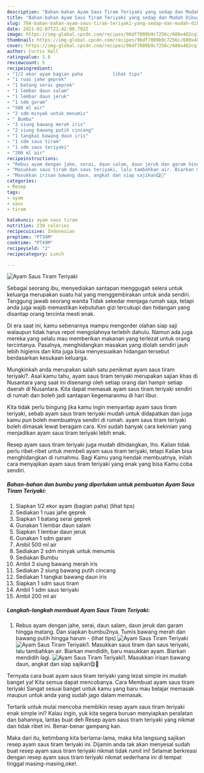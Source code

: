 ```yaml
---
description: "Bahan-bahan Ayam Saus Tiram Teriyaki yang sedap dan Mudah Dibuat"
title: "Bahan-bahan Ayam Saus Tiram Teriyaki yang sedap dan Mudah Dibuat"
slug: 784-bahan-bahan-ayam-saus-tiram-teriyaki-yang-sedap-dan-mudah-dibuat
date: 2021-02-07T21:42:00.792Z
image: https://img-global.cpcdn.com/recipes/96df7009b9c7256c/680x482cq70/ayam-saus-tiram-teriyaki-foto-resep-utama.jpg
thumbnail: https://img-global.cpcdn.com/recipes/96df7009b9c7256c/680x482cq70/ayam-saus-tiram-teriyaki-foto-resep-utama.jpg
cover: https://img-global.cpcdn.com/recipes/96df7009b9c7256c/680x482cq70/ayam-saus-tiram-teriyaki-foto-resep-utama.jpg
author: Curtis Hall
ratingvalue: 3.8
reviewcount: 5
recipeingredient:
- "1/2 ekor ayam bagian paha           lihat tips"
- "1 ruas jahe geprek"
- "1 batang serai geprek"
- "1 lembar daun salam"
- "1 lembar daun jeruk"
- "1 sdm garam"
- "500 ml air"
- "2 sdm minyak untuk menumis"
- " Bumbu"
- "3 siung bawang merah iris"
- "2 siung bawang putih cincang"
- "1 tangkai bawang daun iris"
- "1 sdm saus tiram"
- "1 sdm saus teriyaki"
- "200 ml air"
recipeinstructions:
- "Rebus ayam dengan jahe, serai, daun salam, daun jeruk dan garam hingga matang. Dan siapkan bumbu2nya. Tumis bawang merah dan bawang putih hingga harum           (lihat tips)"
- "Masukkan saus tiram dan saus teriyaki, lalu tambahkan air. Biarkan mendidih, baru masukkan ayam. Biarkan mendidih lagi."
- "Masukkan irisan bawang daun, angkat dan siap sajikan😋🙏"
categories:
- Resep
tags:
- ayam
- saus
- tiram

katakunci: ayam saus tiram 
nutrition: 239 calories
recipecuisine: Indonesian
preptime: "PT34M"
cooktime: "PT49M"
recipeyield: "2"
recipecategory: Lunch

---
```



![Ayam Saus Tiram Teriyaki](https://img-global.cpcdn.com/recipes/96df7009b9c7256c/680x482cq70/ayam-saus-tiram-teriyaki-foto-resep-utama.jpg)

Sebagai seorang ibu, menyediakan santapan menggugah selera untuk keluarga merupakan suatu hal yang menggembirakan untuk anda sendiri. Tanggung jawab seorang  wanita Tidak sekedar menjaga rumah saja, tetapi anda juga wajib memastikan kebutuhan gizi tercukupi dan hidangan yang disantap orang tercinta mesti enak.

Di era  saat ini, kamu sebenarnya mampu mengorder olahan siap saji walaupun tidak harus repot mengolahnya terlebih dahulu. Namun ada juga mereka yang selalu mau memberikan makanan yang terlezat untuk orang tercintanya. Pasalnya, menghidangkan masakan yang diolah sendiri jauh lebih higienis dan kita juga bisa menyesuaikan hidangan tersebut berdasarkan kesukaan keluarga. 



Mungkinkah anda merupakan salah satu penikmat ayam saus tiram teriyaki?. Asal kamu tahu, ayam saus tiram teriyaki merupakan sajian khas di Nusantara yang saat ini disenangi oleh setiap orang dari hampir setiap daerah di Nusantara. Kita dapat memasak ayam saus tiram teriyaki sendiri di rumah dan boleh jadi santapan kegemaranmu di hari libur.

Kita tidak perlu bingung jika kamu ingin menyantap ayam saus tiram teriyaki, sebab ayam saus tiram teriyaki mudah untuk didapatkan dan juga kamu pun boleh membuatnya sendiri di rumah. ayam saus tiram teriyaki boleh dimasak lewat beragam cara. Kini sudah banyak cara kekinian yang menjadikan ayam saus tiram teriyaki lebih enak.

Resep ayam saus tiram teriyaki juga mudah dihidangkan, lho. Kalian tidak perlu ribet-ribet untuk membeli ayam saus tiram teriyaki, tetapi Kalian bisa menghidangkan di rumahmu. Bagi Kamu yang hendak membuatnya, inilah cara menyajikan ayam saus tiram teriyaki yang enak yang bisa Kamu coba sendiri.

<!--inarticleads1-->

##### Bahan-bahan dan bumbu yang diperlukan untuk pembuatan Ayam Saus Tiram Teriyaki:

1. Siapkan 1/2 ekor ayam (bagian paha)           (lihat tips)
1. Sediakan 1 ruas jahe geprek
1. Siapkan 1 batang serai geprek
1. Gunakan 1 lembar daun salam
1. Siapkan 1 lembar daun jeruk
1. Gunakan 1 sdm garam
1. Ambil 500 ml air
1. Sediakan 2 sdm minyak untuk menumis
1. Sediakan  Bumbu
1. Ambil 3 siung bawang merah iris
1. Sediakan 2 siung bawang putih cincang
1. Sediakan 1 tangkai bawang daun iris
1. Siapkan 1 sdm saus tiram
1. Ambil 1 sdm saus teriyaki
1. Ambil 200 ml air




<!--inarticleads2-->

##### Langkah-langkah membuat Ayam Saus Tiram Teriyaki:

1. Rebus ayam dengan jahe, serai, daun salam, daun jeruk dan garam hingga matang. Dan siapkan bumbu2nya. Tumis bawang merah dan bawang putih hingga harum -           (lihat tips)
<img src="https://img-global.cpcdn.com/steps/21d7f83969860311/160x128cq70/ayam-saus-tiram-teriyaki-langkah-memasak-1-foto.jpg" alt="Ayam Saus Tiram Teriyaki"><img src="https://img-global.cpcdn.com/steps/31197429d533075b/160x128cq70/ayam-saus-tiram-teriyaki-langkah-memasak-1-foto.jpg" alt="Ayam Saus Tiram Teriyaki">1. Masukkan saus tiram dan saus teriyaki, lalu tambahkan air. Biarkan mendidih, baru masukkan ayam. Biarkan mendidih lagi.
<img src="//assets-global.cpcdn.com/assets/icons/button_play-2c75c40dde080a61004c1f40b05d8f140eaff45d7e9e6481dc71c63d2e7c4909.png" alt="Ayam Saus Tiram Teriyaki">1. Masukkan irisan bawang daun, angkat dan siap sajikan😋🙏




Ternyata cara buat ayam saus tiram teriyaki yang lezat simple ini mudah banget ya! Kita semua dapat mencobanya. Cara Membuat ayam saus tiram teriyaki Sangat sesuai banget untuk kamu yang baru mau belajar memasak maupun untuk anda yang sudah jago dalam memasak.

Tertarik untuk mulai mencoba membikin resep ayam saus tiram teriyaki enak simple ini? Kalau ingin, yuk kita segera buruan menyiapkan peralatan dan bahannya, lantas buat deh Resep ayam saus tiram teriyaki yang nikmat dan tidak ribet ini. Benar-benar gampang kan. 

Maka dari itu, ketimbang kita berlama-lama, maka kita langsung sajikan resep ayam saus tiram teriyaki ini. Dijamin anda tak akan menyesal sudah buat resep ayam saus tiram teriyaki nikmat tidak rumit ini! Selamat berkreasi dengan resep ayam saus tiram teriyaki nikmat sederhana ini di tempat tinggal masing-masing,oke!.

